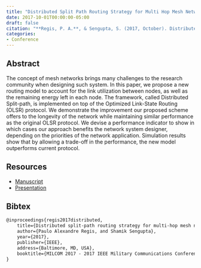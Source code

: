 ```yaml
---
title: "Distributed Split Path Routing Strategy for Multi Hop Mesh Networks"
date: 2017-10-01T00:00:00-05:00
draft: false
citation: "**Regis, P. A.**, & Sengupta, S. (2017, October). Distributed split-path routing strategy for multi-hop mesh networks. In MILCOM 2017-2017 IEEE Military Communications Conference (MILCOM) (pp. 575-580). IEEE."
categories:
- Conference
---
```


## Abstract
The concept of mesh networks brings many challenges to the research community when designing such system. In this paper, we propose a new routing model to account for the link utilization between nodes, as well as the remaining energy left in each node. The framework, called Distributed Split-path, is implemented on top of the Optimized Link-State Routing (OLSR) protocol. We demonstrate the improvement our proposed scheme offers to the longevity of the network while maintaining similar performance as the original OLSR protocol. We devise a performance indicator to show in which cases our approach benefits the network system designer, depending on the priorities of the network application. Simulation results show that by allowing a trade-off in the performance, the new model outperforms current protocol.

## Resources
- [Manuscript](resources/milcom_17.pdf)
- [Presentation](resources/milcom_17.pptx)

## Bibtex
```latex
@inproceedings{regis2017distributed,
    title={Distributed split-path routing strategy for multi-hop mesh networks},
    author={Paulo Alexandre Regis, and Shamik Sengupta},
    year={2017},
    publisher={IEEE},
    address={Baltimore, MD, USA},
    booktitle={MILCOM 2017 - 2017 IEEE Military Communications Conference (MILCOM)},
}
```